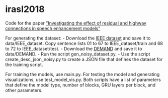 # irasl2018
Code for the paper ["Investigating the effect of residual and highway connections in speech enhancement models"](https://openreview.net/forum?id=rkzeXBDos7)

For generating the dataset: 
    - Download the [IEEE dataset](https://www.crcpress.com/downloads/K14513/K14513_CD_Files.zip) and save it to data/IEEE_dataset. Copy sentence lists 01 to 67 to IEEE_dataset/train and 68 to 72 to IEEE_dataset/test. 
    - Download the [DEMAND](https://zenodo.org/record/1227121) and save it to data/DEMAND.
    - Run the script gen_noisy_dataset.py.
    - Use the script create_desc_json_noisy.py to create a JSON file that defines the dataset for the training script.

For training the models, use main.py. For testing the model and generating visualizations, use test_model_vis.py. Both scripts have a list of parameters that define the model type, number of blocks, GRU layers per block, and other parameters.
